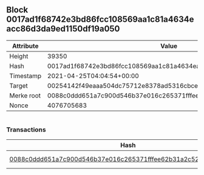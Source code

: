 ## Block 0017ad1f68742e3bd86fcc108569aa1c81a4634eacc86d3da9ed1150df19a050

Attribute | Value
--- | ---
Height | 39350
Hash | 0017ad1f68742e3bd86fcc108569aa1c81a4634eacc86d3da9ed1150df19a050
Timestamp | 2021-04-25T04:04:54+00:00
Target | 00254142f49eaaa504dc75712e8378ad5316cbcead634704b3734b6271167cc4
Merke root | 0088c0ddd651a7c900d546b37e016c265371fffee62b31a2c52f641810fb9157
Nonce | 4076705683

```

```

### Transactions

Hash | Amount
--- | ---
[0088c0ddd651a7c900d546b37e016c265371fffee62b31a2c52f641810fb9157](0088c0ddd651a7c900d546b37e016c265371fffee62b31a2c52f641810fb9157.md) | 10.00000000 SKEPTI 

